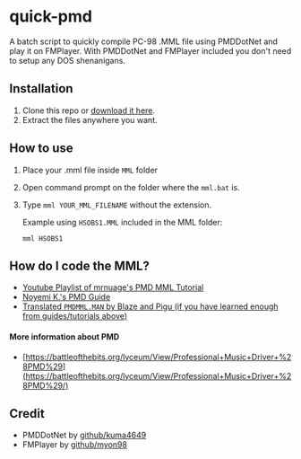 # quick-pmd
A batch script to quickly compile PC-98 .MML file using PMDDotNet and play it on FMPlayer. With PMDDotNet and FMPlayer included you don't need to setup any DOS shenanigans.

## Installation
1. Clone this repo or [download it here](https://github.com/rzf45/pmd-quick-compile/archive/refs/heads/main.zip).
2. Extract the files anywhere you want.

## How to use
1. Place your .mml file inside `MML` folder
2. Open command prompt on the folder where the `mml.bat` is.
3. Type `mml YOUR_MML_FILENAME` without the extension.

    Example using `HSOBS1.MML` included in the MML folder:
    ```
    mml HSOBS1
    ```
    
## How do I code the MML?
- [Youtube Playlist of mrnuage's PMD MML Tutorial](https://www.youtube.com/playlist?list=PLjDRNwIwhN8cgC0kppyueT_mplN-Wxc-r)
- [Noyemi K.'s PMD Guide](https://web.archive.org/web/20211121010954/https://delmunsoft.com/PMD%20Programming.html)
- [Translated `PMDMML.MAN` by Blaze and Pigu (if you have learned enough from guides/tutorials above)](https://pigu-a.github.io/pmddocs/pmdmml.htm)

#### More information about PMD
- [https://battleofthebits.org/lyceum/View/Professional+Music+Driver+%28PMD%29](https://battleofthebits.org/lyceum/View/Professional+Music+Driver+%28PMD%29/)

## Credit
- PMDDotNet by [github/kuma4649](https://github.com/kuma4649)
- FMPlayer by [github/myon98](https://github.com/myon98)

